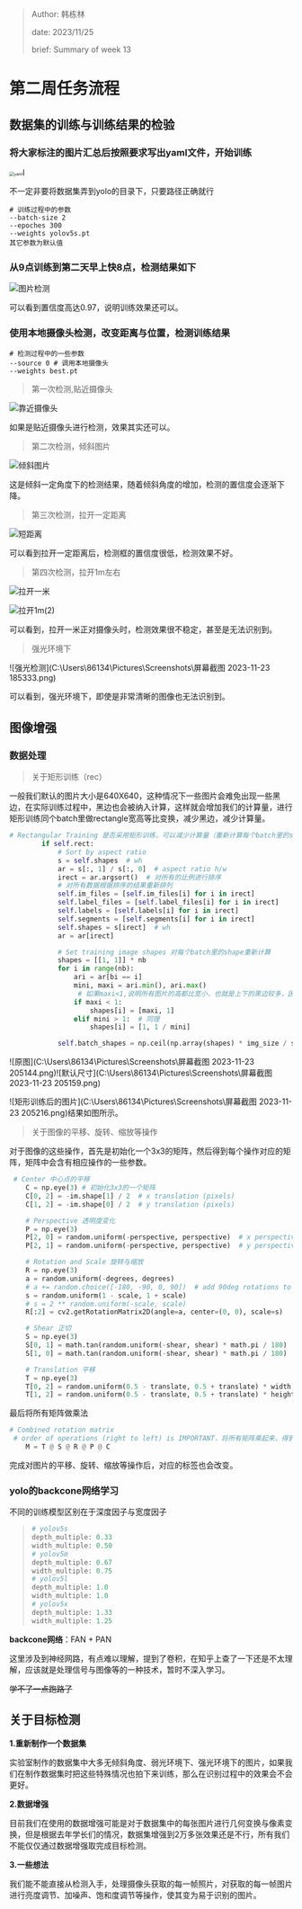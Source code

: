> Author: 韩栋林
>
> date: 2023/11/25
>
> brief:  Summary of week 13 

# 第二周任务流程

## 数据集的训练与训练结果的检验

### 将大家标注的图片汇总后按照要求写出yaml文件，开始训练

<img src="C:\Users\86134\Pictures\Screenshots\屏幕截图 2023-11-23 210731.png" alt="yaml" style="zoom:50%;" />l

不一定非要将数据集弄到yolo的目录下，只要路径正确就行

```shell
# 训练过程中的参数
--batch-size 2
--epoches 300
--weights yolov5s.pt
其它参数为默认值
```

### 从9点训练到第二天早上快8点，检测结果如下

![图片检测](D:\yolov5-master\yolov5\runs\detect\exp7\Cache_35bc052ef84649a3..jpg)

可以看到置信度高达0.97，说明训练效果还可以。

### 使用本地摄像头检测，改变距离与位置，检测训练结果

```shell
# 检测过程中的一些参数
--source 0 # 调用本地摄像头
--weights best.pt

```



> 第一次检测,贴近摄像头

![靠近摄像头](D:\文本文件\第一次测试.png)

如果是贴近摄像头进行检测，效果其实还可以。

> 第二次检测，倾斜图片

![倾斜图片](D:\文本文件\第二次测试_倾斜.png)

这是倾斜一定角度下的检测结果，随着倾斜角度的增加，检测的置信度会逐渐下降。

> 第三次检测，拉开一定距离

![短距离](D:\文本文件\第三次测试_拉开.png)

可以看到拉开一定距离后，检测框的置信度很低，检测效果不好。

> 第四次检测，拉开1m左右

![拉开一米](D:\文本文件\拉开一米左右.png)

![拉开1m(2)](D:\文本文件\拉开一米（2）.png)

可以看到，拉开一米正对摄像头时，检测效果很不稳定，甚至是无法识别到。

> 强光环境下

![强光检测](C:\Users\86134\Pictures\Screenshots\屏幕截图 2023-11-23 185333.png)

可以看到，强光环境下，即使是非常清晰的图像也无法识别到。

## 图像增强

### 数据处理

> 关于矩形训练（rec）

一般我们默认的图片大小是640X640，这种情况下一些图片会难免出现一些黑边，在实际训练过程中，黑边也会被纳入计算，这样就会增加我们的计算量，进行矩形训练同个batch里做rectangle宽高等比变换，减少黑边，减少计算量。

```python
# Rectangular Training 是否采用矩形训练，可以减少计算量（重新计算每个batch里的shape，减少黑边）
        if self.rect:
            # Sort by aspect ratio
            s = self.shapes  # wh
            ar = s[:, 1] / s[:, 0]  # aspect ratio h/w
            irect = ar.argsort()  # 对所有的比例进行排序
            # 对所有数据根据排序的结果重新排列
            self.im_files = [self.im_files[i] for i in irect]
            self.label_files = [self.label_files[i] for i in irect]
            self.labels = [self.labels[i] for i in irect]
            self.segments = [self.segments[i] for i in irect]
            self.shapes = s[irect]  # wh
            ar = ar[irect]

            # Set training image shapes 对每个batch里的shape重新计算
            shapes = [[1, 1]] * nb
            for i in range(nb):
                ari = ar[bi == i]
                mini, maxi = ari.min(), ari.max()
                 # 如果maxi<1,说明所有图片的高都比宽小，也就是上下的黑边较多，因此我们取maxi，这样可以最大程度的减少黑边
                if maxi < 1: 
                    shapes[i] = [maxi, 1]
                elif mini > 1:  # 同理
                    shapes[i] = [1, 1 / mini]

            self.batch_shapes = np.ceil(np.array(shapes) * img_size / stride + pad).astype(int) * stride

```

![原图](C:\Users\86134\Pictures\Screenshots\屏幕截图 2023-11-23 205144.png)![默认尺寸](C:\Users\86134\Pictures\Screenshots\屏幕截图 2023-11-23 205159.png)

![矩形训练后的图片](C:\Users\86134\Pictures\Screenshots\屏幕截图 2023-11-23 205216.png)结果如图所示。



> 关于图像的平移、旋转、缩放等操作

对于图像的这些操作，首先是初始化一个3x3的矩阵，然后得到每个操作对应的矩阵，矩阵中会含有相应操作的一些参数。

```py
 # Center 中心点的平移
    C = np.eye(3) # 初始化3x3的一个矩阵
    C[0, 2] = -im.shape[1] / 2  # x translation (pixels)
    C[1, 2] = -im.shape[0] / 2  # y translation (pixels)

    # Perspective 透明度变化
    P = np.eye(3)
    P[2, 0] = random.uniform(-perspective, perspective)  # x perspective (about y)
    P[2, 1] = random.uniform(-perspective, perspective)  # y perspective (about x)

    # Rotation and Scale 旋转与缩放
    R = np.eye(3)
    a = random.uniform(-degrees, degrees)
    # a += random.choice([-180, -90, 0, 90])  # add 90deg rotations to small rotations
    s = random.uniform(1 - scale, 1 + scale)
    # s = 2 ** random.uniform(-scale, scale)
    R[:2] = cv2.getRotationMatrix2D(angle=a, center=(0, 0), scale=s)

    # Shear 正切
    S = np.eye(3)
    S[0, 1] = math.tan(random.uniform(-shear, shear) * math.pi / 180)  # x shear (deg)
    S[1, 0] = math.tan(random.uniform(-shear, shear) * math.pi / 180)  # y shear (deg)

    # Translation 平移
    T = np.eye(3)
    T[0, 2] = random.uniform(0.5 - translate, 0.5 + translate) * width  # x translation (pixels)
    T[1, 2] = random.uniform(0.5 - translate, 0.5 + translate) * height  # y translation (pixels)

```

最后将所有矩阵做乘法

```py
# Combined rotation matrix
 # order of operations (right to left) is IMPORTANT，将所有矩阵乘起来，得到最终变换的矩阵
    M = T @ S @ R @ P @ C 
```

完成对图片的平移、旋转、缩放等操作后，对应的标签也会改变。

### yolo的backcone网络学习

不同的训练模型区别在于深度因子与宽度因子

> ```py
># yolov5s
> depth_multiple: 0.33 
> width_multiple: 0.50 
> # yolov5m
> depth_multiple: 0.67
> width_multiple: 0.75
> # yolov5l
> depth_multiple: 1.0  
> width_multiple: 1.0
> # yolov5x
> depth_multiple: 1.33
> width_multiple: 1.25
> ```

**backcone网络**：FAN + PAN

这里涉及到神经网路，有点难以理解，提到了卷积，在知乎上查了一下还是不太理解，应该就是处理信号与图像等的一种技术，暂时不深入学习。

~~学不了一点跑路了~~

## 关于目标检测

**1.重新制作一个数据集**

实验室制作的数据集中大多无倾斜角度、弱光环境下、强光环境下的图片，如果我们在制作数据集时把这些特殊情况也拍下来训练，那么在识别过程中的效果会不会更好。

**2.数据增强**

目前我们在使用的数据增强可能是对于数据集中的每张图片进行几何变换与像素变换，但是根据去年学长们的情况，数据集增强到2万多张效果还是不行，所有我们不能仅仅通过数据增强取完成目标检测。

**3.一些想法**

我们能不能直接从检测入手，处理摄像头获取的每一帧照片，对获取的每一帧图片进行亮度调节、加噪声、饱和度调节等操作，使其变为易于识别的图片。
